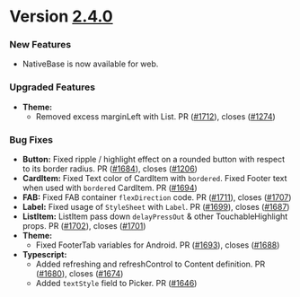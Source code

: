 # Version [2.4.0](https://github.com/GeekyAnts/NativeBase/releases/tag/v2.4.0)


### New Features

-   NativeBase is now available for web. 



### Upgraded Features

-   **Theme:**
    -   Removed excess marginLeft with List. PR ([#1712](https://github.com/GeekyAnts/NativeBase/pull/1712)), closes ([#1274](https://github.com/GeekyAnts/NativeBase/issues/1274))


### Bug Fixes

-   **Button:** Fixed ripple / highlight effect on a rounded button with respect to its border radius. PR ([#1684](https://github.com/GeekyAnts/NativeBase/pull/1684)), closes ([#1206](https://github.com/GeekyAnts/NativeBase/issues/1206))
-   **CardItem:** Fixed Text color of CardItem with `bordered`. Fixed Footer text when used with `bordered` CardItem. PR ([#1694](https://github.com/GeekyAnts/NativeBase/pull/1694))
-   **FAB:** Fixed FAB container `flexDirection` code. PR ([#1711](https://github.com/GeekyAnts/NativeBase/pull/1711)), closes ([#1707](https://github.com/GeekyAnts/NativeBase/issues/1707))
-   **Label:** Fixed usage of `StyleSheet` with `Label`. PR ([#1699](https://github.com/GeekyAnts/NativeBase/pull/1699)), closes ([#1687](https://github.com/GeekyAnts/NativeBase/issues/1687))
-   **ListItem:** ListItem pass down `delayPressOut` & other TouchableHighlight props. PR ([#1702](https://github.com/GeekyAnts/NativeBase/pull/1702)), closes ([#1701](https://github.com/GeekyAnts/NativeBase/issues/1701))
-   **Theme:**
    -   Fixed FooterTab variables for Android. PR ([#1693](https://github.com/GeekyAnts/NativeBase/pull/1693)), closes ([#1688](https://github.com/GeekyAnts/NativeBase/issues/1688))
-   **Typescript:**
    -   Added refreshing and refreshControl to Content definition. PR ([#1680](https://github.com/GeekyAnts/NativeBase/pull/1680)), closes ([#1674](https://github.com/GeekyAnts/NativeBase/issues/1674))
    -   Added `textStyle` field to Picker. PR ([#1646](https://github.com/GeekyAnts/NativeBase/pull/1646))
